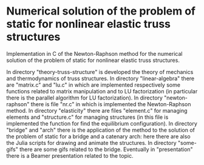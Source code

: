 # Numerical solution of the problem of static for nonlinear elastic truss structures
Implementation in C of the Newton-Raphson method for the numerical solution of the problem of static for nonlinear elastic truss structures.

In directory "theory-truss-structure" is developed the theory of mechanics and thermodynamics of truss structures. In directory "linear-algebra" there are "matrix.c" and "lu.c" in which are implemented respectively some functions related to matrix manipulation and to LU factorization (in particular there is the parallel algorithm for LU factorization). In directory "newton-raphson" there is file "nr.c" in which is implemented the Newton-Raphson method. In directory "elasticity" there are files "element.c" for managing elements and "structure.c" for managing structures (in this file is implemented the function for find the equilibrium configuration). In directory "bridge" and "arch" there is the application of the method to the solution of the problem of static for a bridge and a catenary arch: here there are also the Julia scripts for drawing and animate the structures. In directory "some-gifs" there are some gifs related to the bridge. Eventually in "presentation" there is a Beamer presentation related to the topic.
